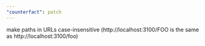 ```yaml
---
"counterfact": patch
---
```


make paths in URLs case-insensitive (http://localhost:3100/FOO is the same as http://localhost:3100/foo)
